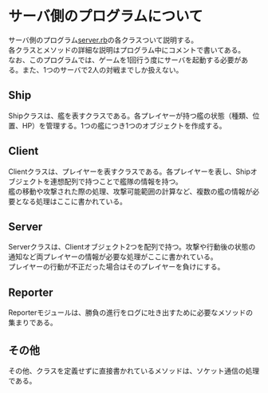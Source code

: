 # サーバ側のプログラムについて
サーバ側のプログラム[server.rb](/source/server.rb)の各クラスついて説明する。  
各クラスとメソッドの詳細な説明はプログラム中にコメントで書いてある。  
なお、このプログラムでは、ゲームを1回行う度にサーバを起動する必要がある。また、1つのサーバで2人の対戦までしか扱えない。

## Ship
Shipクラスは、艦を表すクラスである。各プレイヤーが持つ艦の状態（種類、位置、HP）を管理する。1つの艦につき1つのオブジェクトを作成する。

## Client
Clientクラスは、プレイヤーを表すクラスである。各プレイヤーを表し、Shipオブジェクトを連想配列で持つことで艦隊の情報を持つ。  
艦の移動や攻撃された際の処理、攻撃可能範囲の計算など、複数の艦の情報が必要となる処理はここに書かれている。

## Server
Serverクラスは、Clientオブジェクト2つを配列で持つ。攻撃や行動後の状態の通知など両プレイヤーの情報が必要な処理がここに書かれている。  
プレイヤーの行動が不正だった場合はそのプレイヤーを負けにする。

## Reporter
Reporterモジュールは、勝負の進行をログに吐き出すために必要なメソッドの集まりである。

## その他
その他、クラスを定義せずに直接書かれているメソッドは、ソケット通信の処理である。
